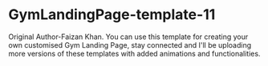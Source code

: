 # GymLandingPage-template-11
Original Author-Faizan Khan. You can use this template for creating your own customised Gym Landing Page, stay connected and I'll be uploading more versions of these templates with added animations and functionalities.
